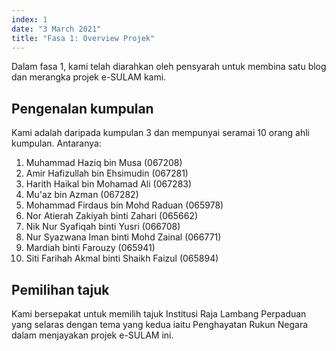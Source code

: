 ```yaml
---
index: 1
date: "3 March 2021"
title: "Fasa 1: Overview Projek"
---
```


Dalam fasa 1, kami telah diarahkan oleh pensyarah untuk membina satu blog dan merangka projek e-SULAM kami.

## Pengenalan kumpulan

Kami adalah daripada kumpulan 3 dan mempunyai seramai 10 orang ahli kumpulan. Antaranya:

1. Muhammad Haziq bin Musa (067208)
2. Amir Hafizullah bin Ehsimudin (067281)
3. Harith Haikal bin Mohamad Ali (067283)
4. Mu'az bin Azman (067282)
5. Mohammad Firdaus bin Mohd Raduan (065978)
6. Nor Atierah Zakiyah binti Zahari (065662)
7. Nik Nur Syafiqah binti Yusri (066708)
8. Nur Syazwana Iman binti Mohd Zainal (066771)
9. Mardiah binti Farouzy (065941)
10. Siti Farihah Akmal binti Shaikh Faizul (065894)

## Pemilihan tajuk

Kami bersepakat untuk memilih tajuk Institusi Raja Lambang Perpaduan yang selaras dengan tema yang kedua iaitu Penghayatan Rukun Negara dalam menjayakan projek e-SULAM ini.
